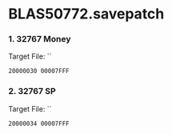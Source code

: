 # BLAS50772.savepatch

### 1. 32767 Money

Target File: ``

```
20000030 00007FFF
```

### 2. 32767 SP

Target File: ``

```
20000034 00007FFF
```

